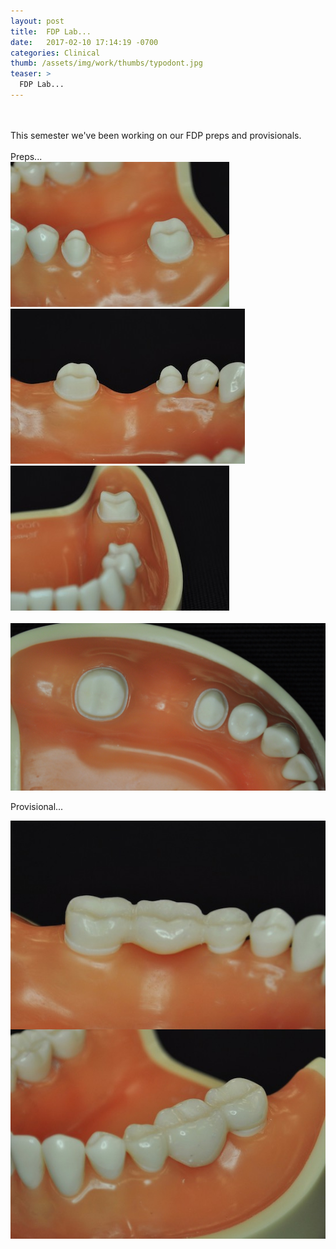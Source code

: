 ```yaml
---
layout: post
title:  FDP Lab...
date:   2017-02-10 17:14:19 -0700
categories: Clinical
thumb: /assets/img/work/thumbs/typodont.jpg
teaser: >
  FDP Lab...
---
```

<div>
<br>
<br>
This semester we've been working on our FDP preps and provisionals.
<br>
<br>
Preps...
<div class='flex-parent flex-parent--center-main'>
 <div class='flex-child '>
  <img src="/assets/img/work/full/18_20_B.jpg" class="mr12 border border--gray border--2"/>
 </div>
 <div class='flex-child '>
  <img src="/assets/img/work/full/18_20_L.jpg" class="mr12 border border--gray border--2"/>
 </div>
 <div class='flex-child '>
 <img src="/assets/img/work/full/18_20_M.jpg"  class="mr12 border border--gray border--2"/>
 </div>
</div>

<br>

<div class='flex-parent flex-parent--center-main'>
 <div class='flex-child'>
  <img src="/assets/img/work/full/18_20_O.jpg" class="mr12 border border--gray border--2"/>
 </div>
</div>

<p class="my12">Provisional...</p>

<div class='flex-parent flex-parent--center-main'>
 <div class='flex-child'>
  <img src="/assets/img/work/full/18_20_provisional_L.jpg" style="float:left;" class="mr12 border border--gray border--1"/>
  </div>
  <div class='flex-child'>
    <img src="/assets/img/work/full/18_20_provisional_B.jpg" style="float:right;" class="mr12 border border--gray border--1"/>
  </div>
 </div>
</div>
